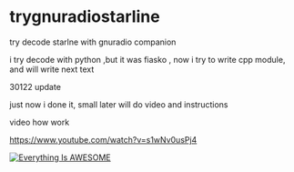 # trygnuradiostarline
try decode starlne with gnuradio companion


i try decode with python ,but it was fiasko , now i try to write cpp module, and will write next text

30122 update 


just now i done it, small later will do video and instructions


video how work 

https://www.youtube.com/watch?v=s1wNv0usPj4


[![Everything Is AWESOME](https://img.youtube.com/vi/StTqXEQ2l-Y/0.jpg)](https://www.youtube.com/watch?v=s1wNv0usPj4 "StarlineDecoder")
